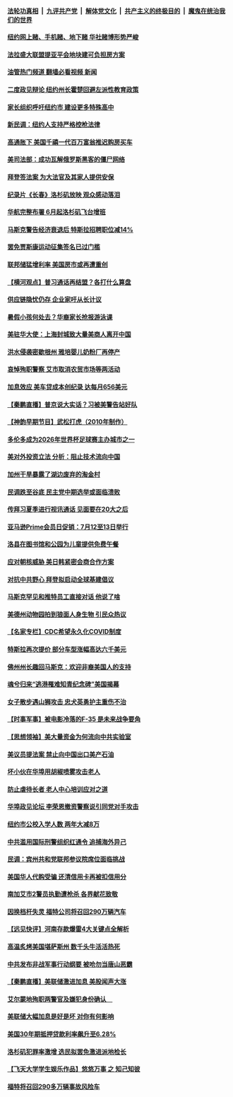 ####  [法轮功真相](../../../../basic/blob/master/README.md?t=06172031) &nbsp;|&nbsp; [九评共产党](../../../../9ping.md/blob/master/README.md?t=06172031) &nbsp;|&nbsp; [解体党文化](../../../../jtdwh.md/blob/master/README.md?t=06172031)  &nbsp;|&nbsp; [共产主义的终极目的](../../../../gczydzjmd.md/blob/master/README.md?t=06172031) &nbsp;|&nbsp; [魔鬼在统治我们的世界](../../../../mgztzwmdsj.md/blob/master/README.md?t=06172031) 

#### [纽约网上赌、手机赌、地下赌 华社赌博形势严峻](../pages/nsc412/n13761381.md?t=06172031) 

#### [法拉盛大联盟提亚平会地块建可负担房方案](../pages/nsc412/n13761455.md?t=06172031) 

#### [油管热门频道 翻墙必看视频 新闻](http://45.76.130.85:81/youtube.html?06172031)

#### [二度政见辩论 纽约州长霍楚回避左派性教育政策](../pages/nsc412/n13761453.md?t=06172031) 

#### [家长组织呼吁纽约市 建设更多特殊高中](../pages/nsc412/n13761462.md?t=06172031) 

#### [新民调：纽约人支持严格控枪法律](../pages/nsc412/n13761389.md?t=06172031) 

#### [高通胀下 美国千禧一代百万富翁推迟购房买车](../pages/nsc412/n13761340.md?t=06172031) 

#### [美司法部：成功瓦解俄罗斯黑客的僵尸网络](../pages/nsc412/n13761370.md?t=06172031) 

#### [拜登签法案 为大法官及其家人提供安保](../pages/nsc412/n13761223.md?t=06172031) 

#### [纪录片《长春》洛杉矶放映 观众感动落泪](../pages/nsc412/n13761333.md?t=06172031) 

#### [华航完整布署 6月起洛杉矶飞台增班](../pages/nsc412/n13761326.md?t=06172031) 

#### [马斯克警告经济衰退后 特斯拉招聘职位减14%](../pages/nsc412/n13761203.md?t=06172031) 

#### [罢免贾斯康运动征集签名已过门槛](../pages/nsc412/n13761318.md?t=06172031) 

#### [联邦储猛增利率 美国房市或再遭重创](../pages/nsc412/n13761283.md?t=06172031) 

#### [【横河观点】普习通话再结盟？各打什么算盘](../pages/nsc412/n13761212.md?t=06172031) 

#### [供应链隐忧仍存 企业家吁从长计议](../pages/nsc412/n13761269.md?t=06172031) 

#### [暑假小孩何处去？华裔家长抢报游泳课](../pages/nsc412/n13761250.md?t=06172031) 

#### [美驻华大使：上海封城致大量美商人离开中国](../pages/nsc412/n13761148.md?t=06172031) 

#### [洪水侵袭密歇根州 雅培婴儿奶粉厂再停产](../pages/nsc412/n13761123.md?t=06172031) 

#### [哀悼殉职警察 艾市取消农贸市场等两活动](../pages/nsc412/n13761238.md?t=06172031) 

#### [加息效应 美车贷成本创纪录 达每月656美元](../pages/nsc412/n13761198.md?t=06172031) 

#### [【秦鹏直播】普京说大实话？习被美警告站好队](../pages/nsc412/n13761197.md?t=06172031) 

#### [【神韵早期节目】武松打虎（2010年制作）](../pages/nsc412/n13761161.md?t=06172031) 

#### [多伦多成为2026年世界杯足球赛主办城市之一](../pages/nsc412/n13761183.md?t=06172031) 

#### [美对外投资立法 分析：阻止技术流向中国](../pages/nsc412/n13761103.md?t=06172031) 

#### [加州干旱暴露了湖边废弃的淘金村](../pages/nsc412/n13761141.md?t=06172031) 

#### [民调跌至谷底 民主党中期选举或面临溃败](../pages/nsc412/n13761069.md?t=06172031) 

#### [传拜习夏季进行视讯通话 见面要在20大之后](../pages/nsc412/n13761110.md?t=06172031) 

#### [亚马逊Prime会员日促销：7月12至13日举行](../pages/nsc412/n13761074.md?t=06172031) 

#### [洛县在图书馆和公园为儿童提供免费午餐](../pages/nsc412/n13761128.md?t=06172031) 

#### [应对朝核威胁 美日韩紧密会商合作方案](../pages/nsc412/n13761114.md?t=06172031) 

#### [对抗中共野心 拜登拟启动全球基建倡议](../pages/nsc412/n13761108.md?t=06172031) 

#### [马斯克罕见和推特员工直接对话 他说了啥](../pages/nsc412/n13761099.md?t=06172031) 

#### [美德州动物园拍到狼面人身生物 引民众热议](../pages/nsc412/n13760841.md?t=06172031) 

#### [【名家专栏】CDC希望永久化COVID制度](../pages/nsc412/n13760951.md?t=06172031) 

#### [特斯拉再次提价 部分车型涨幅高达六千美元](../pages/nsc412/n13761066.md?t=06172031) 

#### [佛州州长趣回马斯克：欢迎非裔美国人的支持](../pages/nsc412/n13760440.md?t=06172031) 

#### [魂兮归来“逃港罹难知青纪念碑”美国揭幕](../pages/nsc412/n13760732.md?t=06172031) 

#### [女子散步遇山狮攻击 忠犬英勇护主重伤不治](../pages/nsc412/n13760817.md?t=06172031) 

#### [【时事军事】被电影冷落的F-35 是未来战争要角](../pages/nsc412/n13760325.md?t=06172031) 

#### [【思想领袖】美大量资金为何流向中共实验室](../pages/nsc412/n13740268.md?t=06172031) 

#### [美议员提法案 禁止向中国出口美产石油](../pages/nsc412/n13760641.md?t=06172031) 

#### [坏小伙在华埠用胡椒喷雾攻击老人](../pages/nsc412/n13760695.md?t=06172031) 

#### [防止虐待长者 老人中心培训应对之道](../pages/nsc412/n13760706.md?t=06172031) 

#### [华埠政见论坛 李荣恩撤资警察说引同党对手攻击](../pages/nsc412/n13760698.md?t=06172031) 

#### [纽约市公校入学人数 两年大减8万](../pages/nsc412/n13760689.md?t=06172031) 

#### [中共滥用国际刑警组织红通令 追捕海外异己](../pages/nsc412/n13760626.md?t=06172031) 

#### [民调：宾州共和党联邦参议院席位面临挑战](../pages/nsc412/n13760523.md?t=06172031) 

#### [美国华人代购受骗 还清信用卡再被扣信用分](../pages/nsc412/n13760578.md?t=06172031) 

#### [南加艾市2警员执勤遭枪杀 各界献花致敬](../pages/nsc412/n13760556.md?t=06172031) 

#### [因换档杆失灵 福特公司将召回290万辆汽车](../pages/nsc412/n13760395.md?t=06172031) 

#### [【远见快评】河南存款爆雷4大关键点全解析](../pages/nsc412/n13760437.md?t=06172031) 

#### [高温炙烤美国堪萨斯州 数千头牛活活热死](../pages/nsc412/n13760449.md?t=06172031) 

#### [中共发布非战军事行动纲要 被呛勿当唐山恶霸](../pages/nsc412/n13760399.md?t=06172031) 

#### [【秦鹏直播】美联储激进加息 美股闻声大涨](../pages/nsc412/n13760432.md?t=06172031) 

#### [艾尔蒙地殉职两警官及嫌犯身份确认　](../pages/nsc412/n13760459.md?t=06172031) 

#### [美联储大幅加息是好是坏 对你有何影响](../pages/nsc412/n13760393.md?t=06172031) 

#### [美国30年期抵押贷款利率飙升至6.28%](../pages/nsc412/n13760443.md?t=06172031) 

#### [洛杉矶犯罪率激增 选民拟罢免激进派地检长](../pages/nsc412/n13760376.md?t=06172031) 

#### [【飞天大学学生娱乐作品】​​悠悠万事 之 知己知彼](../pages/nsc412/n13760434.md?t=06172031) 

#### [福特将召回290多万辆事故风险车](../pages/nsc412/n13760438.md?t=06172031) 

<img src='http://gfw-breaker.win/goodnews/indexes/nsc412.md' width='0px' height='0px'/>
